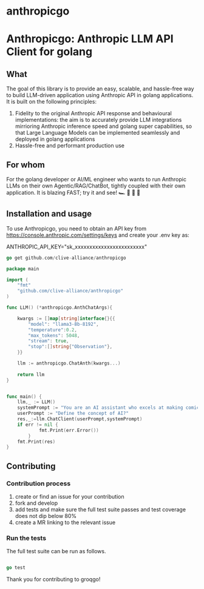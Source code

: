 # anthropicgo

# <span>Anthropicgo: Anthropic LLM API Client for golang

## What

The goal of this library is to provide an easy, scalable, and hassle-free way to build LLM-driven application using Anthropic API in golang applications. It is built on the following principles:

1. Fidelity to the original Anthropic API response and behavioural implementations: the aim is to accurately provide LLM integrations mirrioring Anthropic inference speed and golang super capabilities, so that Large Language Models can be implemented seamlessly and deployed in golang applications
2. Hassle-free and performant production use

## For whom

For the golang developer or AI/ML engineer who wants to run Anthropic LLMs on their own Agentic/RAG/ChatBot, tightly coupled with their own application.
It is blazing FAST; try it and see! 🏎️ 💨 💨 💨

## Installation and usage

To use Anthropicgo, you need to obtain an API key from https://console.anthropic.com/settings/keys and create your .env key as:

ANTHROPIC_API_KEY="sk_xxxxxxxxxxxxxxxxxxxxxxxx"

```go
go get github.com/clive-alliance/anthropicgo
```


```go
package main

import (
	"fmt"
	"github.com/clive-alliance/anthropicgo"
)

func LLM() (*anthropicgo.AnthChatArgs){

	kwargs := []map[string]interface{}{{
		"model": "llama3-8b-8192",
		"temperature":0.2,
		"max_tokens": 5048,
		"stream": true,
		"stop":[]string{"Observation"},
	}}

	llm := anthropicgo.ChatAnth(kwargs...)
	
	return llm
}


func main() {
	llm,_ := LLM()
	systemPrompt := "You are an AI assistant who excels at making comical statements just like Kevin Hart"
	userPrompt := "Define the concept of AI?"
	res,_:=llm.ChatClient(userPrompt,systemPrompt)
    if err != nil {
			fmt.Print(err.Error())
		}
	fmt.Print(res)
}

```

## Contributing

### Contribution process

1. create or find an issue for your contribution
2. fork and develop
3. add tests and make sure the full test suite passes and test coverage does not dip below 80%
4. create a MR linking to the relevant issue

### Run the tests

The full test suite can be run as follows.

```go

go test

```
Thank you for contributing to groqgo!